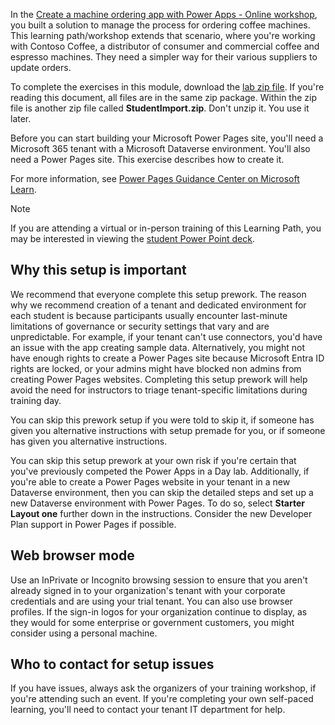 
In the [Create a machine ordering app with Power Apps - Online workshop](/training/paths/power-apps-online-workshop/), you built a solution to manage the process for ordering coffee machines. This learning path/workshop extends that scenario, where you're working with Contoso Coffee, a distributor of consumer and commercial coffee and espresso machines. They need a simpler way for their various suppliers to update orders.

To complete the exercises in this module, download the [lab zip file](https://github.com/MicrosoftDocs/mslearn-developer-tools-power-platform/raw/master/in-a-day/power-pages/PowerPagesIADSupplierPortalStudent.zip). If you're reading this document, all files are in the same zip package. Within the zip file is another zip file called **StudentImport.zip**. Don't unzip it. You use it later.

Before you can start building your Microsoft Power Pages site, you'll need a Microsoft 365 tenant with a Microsoft Dataverse environment. You'll also need a Power Pages site. This exercise describes how to create it.

For more information, see [Power Pages Guidance Center on Microsoft Learn](/power-pages/guidance/?azure-portal=true).

> [!NOTE]
> If you are attending a virtual or in-person training of this Learning Path, you may be interested in viewing the [student Power Point deck](https://github.com/MicrosoftDocs/mslearn-developer-tools-power-platform/raw/master/in-a-day/power-pages/PowerPagesIADStudentDeck.zip).

## Why this setup is important

We recommend that everyone complete this setup prework. The reason why we recommend creation of a tenant and dedicated environment for each student is because participants usually encounter last-minute limitations of governance or security settings that vary and are unpredictable. For example, if your tenant can't use connectors, you'd have an issue with the app creating sample data. Alternatively, you might not have enough rights to create a Power Pages site because Microsoft Entra ID rights are locked, or your admins might have blocked non admins from creating Power Pages websites. Completing this setup prework will help avoid the need for instructors to triage tenant-specific limitations during training day.

You can skip this prework setup if you were told to skip it, if someone has given you alternative instructions with setup premade for you, or if someone has given you alternative instructions.

You can skip this setup prework at your own risk if you're certain that you've previously competed the Power Apps in a Day lab. Additionally, if you're able to create a Power Pages website in your tenant in a new Dataverse environment, then you can skip the detailed steps and set up a new Dataverse environment with Power Pages. To do so, select **Starter Layout one** further down in the instructions. Consider the new Developer Plan support in Power Pages if possible.

## Web browser mode

Use an InPrivate or Incognito browsing session to ensure that you aren't already signed in to your organization's tenant with your corporate credentials and are using your trial tenant. You can also use browser profiles. If the sign-in logos for your organization continue to display, as they would for some enterprise or government customers, you might consider using a personal machine.

## Who to contact for setup issues

If you have issues, always ask the organizers of your training workshop, if you're attending such an event. If you're completing your own self-paced learning, you'll need to contact your tenant IT department for help.
